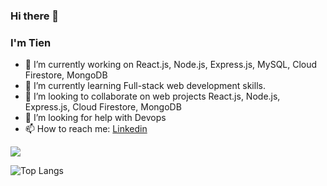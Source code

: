 ### Hi there 👋


### I'm Tien

- 🔭 I’m currently working on React.js, Node.js, Express.js, MySQL, Cloud Firestore, MongoDB
- 🌱 I’m currently learning  Full-stack web development skills.
- 👯 I’m looking to collaborate on web projects React.js, Node.js, Express.js, Cloud Firestore, MongoDB
- 🤔 I’m looking for help with Devops
- 📫 How to reach me: [Linkedin](https://www.linkedin.com/in/trngtien/)


<img src="https://github-readme-stats.vercel.app/api?username=TrNgTien&&show_icons=true&title_color=ffffff&icon_color=bb2acf&text_color=daf7dc&bg_color=151515">








![Top Langs](https://github-readme-stats.vercel.app/api/top-langs/?username=TrNgTien&layout=compact)
